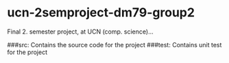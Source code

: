 ucn-2semproject-dm79-group2
===========================

Final 2. semester project, at UCN (comp. science)...

###src:
    Contains the source code for the project
###test:
    Contains unit test for the project
